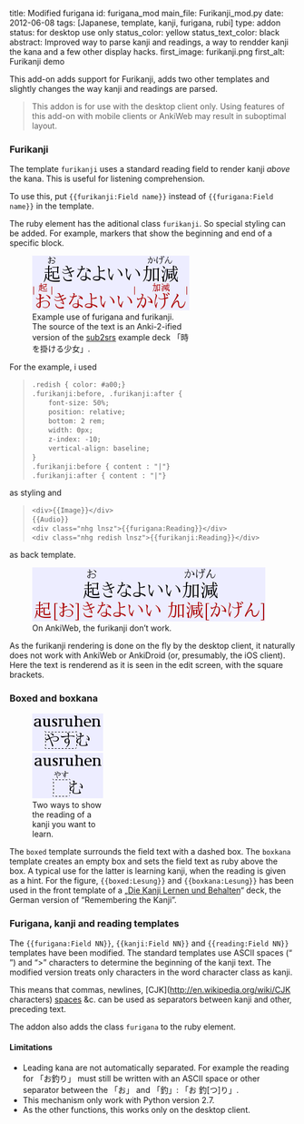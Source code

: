 title: Modified furigana
id: furigana_mod
main_file: Furikanji_mod.py
date: 2012-06-08
tags: [Japanese, template, kanji, furigana, rubi]
type: addon
status: for desktop use only
status_color: yellow
status_text_color: black
abstract: Improved way to parse kanji and readings, a way to rendder kanji the kana and a few other display hacks.
first_image: furikanji.png
first_alt: Furikanji demo

This add-on adds support for Furikanji, adds two other templates and
slightly changes the way kanji and readings are parsed.

<blockquote class=nb>
This addon is for use with the desktop
client only. Using features of this add-on with mobile clients or
AnkiWeb may result in suboptimal layout.
</blockquote>

### Furikanji

The template `furikanji` uses a standard reading field to 
render kanji *above* the kana. This is useful for listening comprehension.

To use this, put  `{{furikanji:Field name}}` instead of
`{{furigana:Field name}}` in the template.

The ruby element has the aditional class `furikanji`. So special
styling can be added. For example, markers that show the beginning and
end of a specific block.

<figure style="max-width:277px;">
<img src="images/furikanji-desktop.png" 
    alt="起きなよいい加減お きなよいいかげん">
<figcaption>Example use of furigana and
    furikanji. The source of the text is an Anki-2-ified version of the
    <a href="http://subs2srs.sourceforge.net/">sub2srs</a> example deck 「時を掛ける少女」.
</figcaption></figure>

For the example, i used
<blockquote><pre><code>.redish { color: #a00;}
.furikanji:before, .furikanji:after {
    font-size: 50%;
    position: relative;
    bottom: 2 rem;
    width: 0px;
    z-index: -10;
    vertical-align: baseline;
}
.furikanji:before { content : "|"}
.furikanji:after { content : "|"}</code></pre></blockquote>
as styling and
<blockquote><pre><code>&lt;div>{{Image}}&lt;/div>
{{Audio}}
&lt;div class="nhg lnsz">{{furigana:Reading}}&lt;/div>
&lt;div class="nhg redish lnsz">{{furikanji:Reading}}&lt;/div></code></pre></blockquote>
as back template.

<figure style="max-width:411px;"><img src="images/furikanji-web.png" alt="起きなよいい加減お
起[お]きなよいい 加減[かげん]"><figcaption>On AnkiWeb, the furikanji
don’t work.</figcaption></figure>

As the furikanji rendering is done on the fly by the desktop client,
it naturally does not work with AnkiWeb or AnkiDroid (or, presumably,
the iOS client). Here the text is renderend as it is seen in the edit
screen, with the square brackets.


### Boxed and boxkana

<figure style="max-width:125px;"><img src="images/boxed.png"
alt="ausruhen やすむ"><img src="images/boxkana.png"
alt="ausruhen やすむ"><figcaption>Two ways to show the reading of a
kanji you want to learn.
</figcaption></figure>

The `boxed` template surrounds the field text with a dashed box. The
`boxkana` template creates an empty box and sets the field text as
ruby above the box. A typical use for the latter is learning kanji,
when the reading is given as a hint. For the figure,
`{{boxed:Lesung}}` and `{{boxkana:Lesung}}` has been used in the front
template of a
„[Die Kanji Lernen und Behalten](http://www.kanji-lernen.de/)“ deck,
the German version of “Remembering the Kanji”.

### Furigana, kanji and reading templates

The `{{furigana:Field NN}}`, `{{kanji:Field NN}}` and `{{reading:Field
NN}}` templates have been modified. The standard templates use ASCII
spaces (“ ”) and “>” characters to determine the beginning of the
kanji text. The modified version treats only characters in the word
character class as kanji.

This means that commas, newlines,
[CJK](http://en.wikipedia.org/wiki/CJK characters)
[spaces](http://www.fileformat.info/info/unicode/char/3000/index.htm)
&c. can be used as separators between kanji and other, preceding text.

The addon also adds the class `furigana` to the ruby element.
#### Limitations

* Leading kana are not automatically separated. For example the
  reading for 「お釣り」 must still be written with an ASCII space or
  other separator between the 「お」 and 「釣」: 「お 釣[つ]り」.
* This mechanism only work with Python version 2.7.
* As the other functions, this works only on the desktop client.

